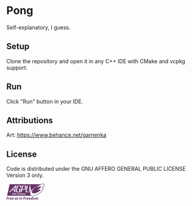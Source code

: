 # Pong

Self-explanatory, I guess.

## Setup

Clone the repository and open it in any C++ IDE with CMake and vcpkg support.

## Run

Click "Run" button in your IDE.

## Attributions

Art: https://www.behance.net/garnenka

## License

Code is distributed under the GNU AFFERO GENERAL PUBLIC LICENSE Version 3 only.

<img src="./AGPLv3_Logo.svg" width="100"/>